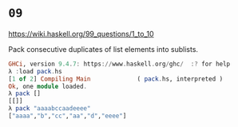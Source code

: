 # `09`

https://wiki.haskell.org/99_questions/1_to_10

Pack consecutive duplicates of list elements into sublists.

```haskell
GHCi, version 9.4.7: https://www.haskell.org/ghc/  :? for help
λ :load pack.hs 
[1 of 2] Compiling Main             ( pack.hs, interpreted )
Ok, one module loaded.
λ pack []
[[]]
λ pack "aaaabccaadeeee"
["aaaa","b","cc","aa","d","eeee"]
```
